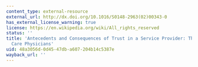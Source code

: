 ```yaml
---
content_type: external-resource
external_url: http://dx.doi.org/10.1016/S0148-2963(02)00343-0
has_external_license_warning: true
license: https://en.wikipedia.org/wiki/All_rights_reserved
status: ''
title: 'Antecedents and Consequences of Trust in a Service Provider: The Case of Primary
  Care Physicians'
uid: 48a3056d-0d45-47db-a607-204b14c5387e
wayback_url: ''
---
```

